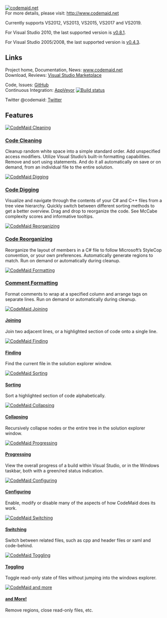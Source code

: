 <link href="http://www.codemaid.net/wp-content/uploads/external/ProjectDescription.css" rel="stylesheet"></link>
 
<div id="mainFeatures"><a title="codemaid.net" href="http://www.codemaid.net" target="_blank"><img src="http://www.codemaid.net/wp-content/uploads/2018/12/about.png" alt="codemaid.net" /></a></div>
<div>For more details, please visit: <a title="codemaid.net" href="http://www.codemaid.net" target="_blank"> http://www.codemaid.net</a></div>
<p>Currently supports VS2012, VS2013, VS2015, VS2017 and VS2019.</p>
<p>For Visual Studio 2010, the last supported version is <a href="https://github.com/codecadwallader/codemaid/releases/download/v0.8.1/CodeMaid_v0.8.1.vsix" target="_blank"> v0.8.1</a>.</p>
<p>For Visual Studio 2005/2008, the last supported version is <a href="https://github.com/codecadwallader/codemaid/releases/download/v0.4.3/CodeMaid_v0.4.3.msi" target="_blank"> v0.4.3</a>.</p>
<h2>Links</h2>
Project home, Documentation, News: <a title="codemaid.net" href="http://www.codemaid.net" target="_blank">www.codemaid.net</a> <br />
Download, Reviews: <a title="Visual Studio Marketplace" href="https://marketplace.visualstudio.com/items?itemName=SteveCadwallader.CodeMaid" target="_blank">Visual Studio Marketplace</a> <br />

Code, Issues: <a title="GitHub" href="https://github.com/codecadwallader/codemaid" target="_blank">GitHub</a> <br />
Continuous Integration: <a title="AppVeyor" href="https://ci.appveyor.com/project/codecadwallader/codemaid" target="_blank">AppVeyor</a>
[![Build status](https://ci.appveyor.com/api/projects/status/adpt8279h212ceiv)](https://ci.appveyor.com/project/codecadwallader/codemaid) <br />

Twitter @codemaid: <a title="Twitter" href="https://twitter.com/codemaid/" target="_blank">Twitter</a> <br />
<h2>Features</h2>
<div id="mainFeatures">
    <div id="codeClean">
        <a href="http://www.codemaid.net/documentation/#cleaning" target="_blank"><img src="http://www.codemaid.net/wp-content/themes/codemaid/images/code-cleaning_thumb.png" alt="CodeMaid Cleaning" /></a>
        <div class="mainFeature">
            <h3><a href="http://www.codemaid.net/documentation/#cleaning" target="_blank">Code Cleaning</a></h3>
            <p>Cleanup random white space into a simple standard order. Add unspecified access modifiers. Utilize Visual Studio&rsquo;s built-in formatting capabilities. Remove and sort using statements. And do it all automatically on save or on demand, from an individual  file to the entire solution.</p>
        </div>
    </div>
    <div id="codeDig">
        <a href="http://www.codemaid.net/documentation/#digging" target="_blank"><img src="http://www.codemaid.net/wp-content/themes/codemaid/images/code-digging_thumb.png" alt="CodeMaid Digging" /></a>
        <div class="mainFeature">
            <h3><a href="http://www.codemaid.net/documentation/#digging" target="_blank">Code Digging</a></h3>
            <p>Visualize and navigate through the contents of your C# and C++ files from a tree view hierarchy. Quickly switch between different sorting methods to get a better overview. Drag and drop to reorganize the code. See McCabe complexity scores and informative  tooltips.</p>
        </div>
    </div>
    <div id="codeReorg">
        <a href="http://www.codemaid.net/documentation/#reorganizing" target="_blank"><img src="http://www.codemaid.net/wp-content/themes/codemaid/images/code-reorganizing_thumb.png" alt="CodeMaid Reorganizing" /></a>
        <div class="mainFeature">
            <h3><a href="http://www.codemaid.net/documentation/#reorganizing" target="_blank">Code Reorganizing</a></h3>
            <p>Reorganize the layout of members in a C# file to follow Microsoft’s StyleCop convention, or your own preferences. Automatically generate regions to match. Run on demand or automatically during cleanup.</p>
        </div>
    </div>
    <div id="codeFormat">
        <a href="http://www.codemaid.net/documentation/#formatting" target="_blank"><img src="http://www.codemaid.net/wp-content/themes/codemaid/images/code-formatting_thumb.png" alt="CodeMaid Formatting" /></a>
        <div class="mainFeature">
            <h3><a href="http://www.codemaid.net/documentation/#formatting" target="_blank">Comment Formatting</a></h3>
            <p>Format comments to wrap at a specified column and arrange tags on separate lines. Run on demand or automatically during cleanup.</p>
        </div>
    </div>
</div>
<div id="subFeatures">
    <div class="subFeatureSet">
        <div class="subFeature">
            <a href="http://www.codemaid.net/documentation/#joining" target="_blank"><img src="http://www.codemaid.net/wp-content/themes/codemaid/images/code-joining_thumb.png" alt="CodeMaid Joining" /></a>
            <div class="subFeatureText">
                <h4><a href="http://www.codemaid.net/documentation/#joining" target="_blank">Joining</a></h4>
                <p>Join two adjacent lines, or a highlighted section of code onto a single line.</p>
            </div>
        </div>
        <div class="subFeature">
            <a href="http://www.codemaid.net/documentation/#finding" target="_blank"><img src="http://www.codemaid.net/wp-content/themes/codemaid/images/code-finding_thumb.png" alt="CodeMaid Finding" /></a>
            <div class="subFeatureText">
                <h4><a href="http://www.codemaid.net/documentation/#finding" target="_blank">Finding</a></h4>
                <p>Find the current file in the solution explorer window.</p>
            </div>
        </div>
    </div>
    <div class="subFeatureSet">
        <div class="subFeature">
            <a href="http://www.codemaid.net/documentation/#sorting" target="_blank"><img src="http://www.codemaid.net/wp-content/themes/codemaid/images/code-sorting_thumb.png" alt="CodeMaid Sorting" /></a>
            <div class="subFeatureText">
                <h4><a href="http://www.codemaid.net/documentation/#sorting" target="_blank">Sorting</a></h4>
                <p>Sort a highlighted section of code alphabetically.</p>
            </div>
        </div>
        <div class="subFeature">
            <a href="http://www.codemaid.net/documentation/#collapsing" target="_blank"><img src="http://www.codemaid.net/wp-content/themes/codemaid/images/code-collapsing_thumb.png" alt="CodeMaid Collapsing" /></a>
            <div class="subFeatureText">
                <h4><a href="http://www.codemaid.net/documentation/#collapsing" target="_blank">Collapsing</a></h4>
                <p>Recursively collapse nodes or the entire tree in the solution explorer window.</p>
            </div>
        </div>
    </div>
    <div class="subFeatureSet">
        <div class="subFeature">
            <a href="http://www.codemaid.net/documentation/#progressing" target="_blank"><img src="http://www.codemaid.net/wp-content/themes/codemaid/images/code-progressing_thumb.png" alt="CodeMaid Progressing" /></a>
            <div class="subFeatureText">
                <h4><a href="http://www.codemaid.net/documentation/#progressing" target="_blank">Progressing</a></h4>
                <p>View the overall progress of a build within Visual Studio, or in the Windows taskbar, both with a green/red status indication.</p>
            </div>
        </div>
        <div class="subFeature">
            <a href="http://www.codemaid.net/documentation/#configuring" target="_blank"><img src="http://www.codemaid.net/wp-content/themes/codemaid/images/code-configuring_thumb.png" alt="CodeMaid Configuring" /></a>
            <div class="subFeatureText">
                <h4><a href="http://www.codemaid.net/documentation/#configuring" target="_blank">Configuring</a></h4>
                <p>Enable, modify or disable many of the aspects of how CodeMaid does its work.</p>
            </div>
        </div>
    </div>
    <div class="subFeatureSet">
        <div class="subFeature">
            <a href="http://www.codemaid.net/documentation/#switching" target="_blank"><img src="http://www.codemaid.net/wp-content/themes/codemaid/images/code-switching_thumb.png" alt="CodeMaid Switching" /></a>
            <div class="subFeatureText">
                <h4><a href="http://www.codemaid.net/documentation/#switching" target="_blank">Switching</a></h4>
                <p>Switch between related files, such as cpp and header files or xaml and code-behind.</p>
            </div>
        </div>
        <div class="subFeature">
            <a href="http://www.codemaid.net/documentation/#toggling" target="_blank"><img src="http://www.codemaid.net/wp-content/themes/codemaid/images/code-toggling_thumb.png" alt="CodeMaid Toggling" /></a>
            <div class="subFeatureText">
                <h4><a href="http://www.codemaid.net/documentation/#toggling" target="_blank">Toggling</a></h4>
                <p>Toggle read-only state of files without jumping into the windows explorer.</p>
            </div>
        </div>
    </div>
    <div class="subFeatureSet">
        <div class="subFeature">
            <a href="http://www.codemaid.net/documentation/#andmore" target="_blank"><img src="http://www.codemaid.net/wp-content/themes/codemaid/images/code-andmore_thumb.png" alt="CodeMaid and more" /></a>
            <div class="subFeatureText">
                <h4><a href="http://www.codemaid.net/documentation/#andmore" target="_blank">and More!</a></h4>
                <p>Remove regions, close read-only files, etc.</p>
            </div>
        </div>
    </div>
    <div class="clear" />
</div>
